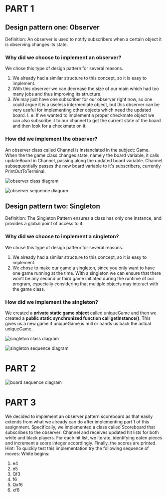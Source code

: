 # PART 1

## Design pattern one: Observer

Definition:
An observer is used to notify subscribers when a certain object it is observing changes its state.

### Why did we choose to implement an observer?
We chose this type of design pattern for several reasons. 
1.	We already had a similar structure to this concept, so it is easy to implement.
2.	With this observer we can decrease the size of our main which had too many jobs and thus improving its structure.
3.	We may just have one subscriber for our observer right now, so one could argue it is a useless intermediate object, but this observer can be very useful for implementing other objects which need the updated board. I. e. If we wanted to implement a proper checkmate object we can also subscribe it to our channel to get the current state of the board and then look for a checkmate on it.

### How did we implement the observer?
An observer class called Channel is instanciated in the subject: Game.
When the the game class changes state, namely the board variable, it calls updateBoard in Channel, passing along the updated board variable. Channel subsequentially passes the new board variable to it's subscribers, currently PrintOutToTerminal.


![observer class diagram](url)


![observer sequence diagram](https://github.com/naepre/BINF4241_group29/blob/master/Assignment_3/Chess/observer%20sequence%20diagram.jpeg)


## Design pattern two: Singleton

Definition:
The Singleton Pattern ensures a class has only one instance, and provides a global point of access to it. 


### Why did we choose to implement a singleton?
We chose this type of design pattern for several reasons. 
1.	We already had a similar structure to this concept, so it is easy to implement.
2.	We chose to make our game a singleton, since you only want to have one game running at the time. With a singleton we can ensure that there won’t be any second or third game initiated during the runtime of our program, especially considering that multiple objects may interact with the game class.


### How did we implement the singleton?
We created a **private static game object** called uniqueGame and then we created a **public static synchronized function call getInstance()**. This gives us a new game if uniqueGame is null or hands us back the actual uniqueGame.



![singleton class diagram](url)


![singleton sequence diagram](url)




# PART 2

![board sequence diagram](url)





# PART 3
We decided to implement an observer pattern scoreboard as that easily extends from what we already can do after implementing part 1 of this assignment. Specifically, we implemented a class called Scoreboard that subscribes to the observer: Channel and receives updated hit lists for both white and black players. For each hit list, we iterate, identifying eaten pieces and increment a score integer accordingly. Finally, the scores are printed.
Hint: To quickly test this implementation try the following sequence of moves:
White begins:
1. e4
2. e5
3. Qf3
4. f6
5. Qxf6
6. xf6
